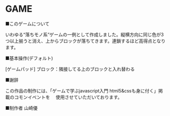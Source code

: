 # GAME

■このゲームについて

いわゆる“落ちモノ系”ゲームの一例として作成しました。縦横方向に同じ色が3つ以上揃うと消え、上からブロックが落ちてきます。連鎖するほど高得点となります。

■基本操作(デフォルト)

[ゲームパッド]
ブロック：隣接してる上のブロックと入れ替わる

■謝辞

この作品の制作には、「ゲームで学ぶjavascript入門 html5&cssも身に付く」掲載のコモンイベントを
　使用させていただいております。

■制作者
山崎優
